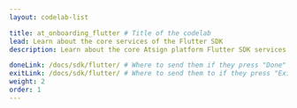 ```yaml
---
layout: codelab-list

title: at_onboarding_flutter # Title of the codelab
lead: Learn about the core services of the Flutter SDK
description: Learn about the core Atsign platform Flutter SDK services

doneLink: /docs/sdk/flutter/ # Where to send them if they press "Done" at the end of the Codelab
exitLink: /docs/sdk/flutter/ # Where to send them to if they press "Exit Codelab"
weight: 2
order: 1
---
```


